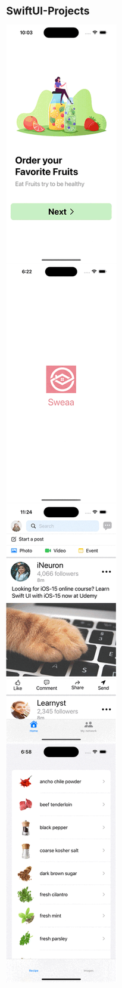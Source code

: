 # SwiftUI-Projects
![alt text](https://github.com/jmohanr/SwiftUI-Projects/blob/main/Shopping-UI/demo.gif)
![alt text](https://github.com/jmohanr/SwiftUI-Projects/blob/main/Login-UI/demo.gif)
![alt text](https://github.com/jmohanr/SwiftUI-Projects/blob/main/LinkedIn-Clone/demo.gif)
![alt text](https://github.com/jmohanr/SwiftUI-Projects/blob/main/API%20Handling/demo.gif)

